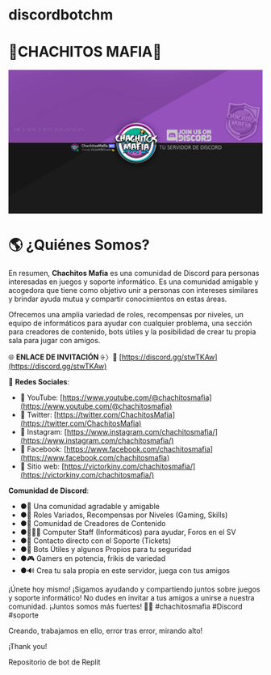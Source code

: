 # discordbotchm
# 👑CHACHITOS MAFIA💎
![WALLPAPER CHACHITOS MAFIA](https://github.com/victorKINY/discordbotchm/blob/main/walpaper%20%201080%20discord%20chachitos%20mafia.jpg)

# 🌎 ¿Quiénes Somos?

En resumen, **Chachitos Mafia** es una comunidad de Discord para personas interesadas en juegos y soporte informático. Es una comunidad amigable y acogedora que tiene como objetivo unir a personas con intereses similares y brindar ayuda mutua y compartir conocimientos en estas áreas.

Ofrecemos una amplia variedad de roles, recompensas por niveles, un equipo de informáticos para ayudar con cualquier problema, una sección para creadores de contenido, bots útiles y la posibilidad de crear tu propia sala para jugar con amigos.

🌐 **ENLACE DE INVITACIÓN** ⨭〉🔗 [https://discord.gg/stwTKAw](https://discord.gg/stwTKAw)

🔗 **Redes Sociales**:
- 🔴 YouTube: [https://www.youtube.com/@chachitosmafia](https://www.youtube.com/@chachitosmafia)
- 🐤 Twitter: [https://twitter.com/ChachitosMafia](https://twitter.com/ChachitosMafia)
- 📸 Instagram: [https://www.instagram.com/chachitosmafia/](https://www.instagram.com/chachitosmafia/)
- 🔵 Facebook: [https://www.facebook.com/chachitosmafia](https://www.facebook.com/chachitosmafia)
- 🎨 Sitio web: [https://victorkiny.com/chachitosmafia/](https://victorkiny.com/chachitosmafia/)

**Comunidad de Discord**:
- ●🎪 Una comunidad agradable y amigable
- ●👑 Roles Variados, Recompensas por Niveles (Gaming, Skills)
- ●📢 Comunidad de Creadores de Contenido
- ●👨🏻‍💻 Computer Staff (Informáticos) para ayudar, Foros en el SV
- ●📩 Contacto directo con el Soporte (Tickets)
- ●🤖 Bots Útiles y algunos Propios para tu seguridad
- ●🎮 Gamers en potencia, frikis de variedad
- ●🔊 Crea tu sala propia en este servidor, juega con tus amigos

¡Únete hoy mismo! ¡Sigamos ayudando y compartiendo juntos sobre juegos y soporte informático! No dudes en invitar a tus amigos a unirse a nuestra comunidad. ¡Juntos somos más fuertes! 👥🚀 #chachitosmafia #Discord #soporte

Creando, trabajamos en ello, error tras error, mirando alto!

¡Thank you!

Repositorio de bot de Replit
